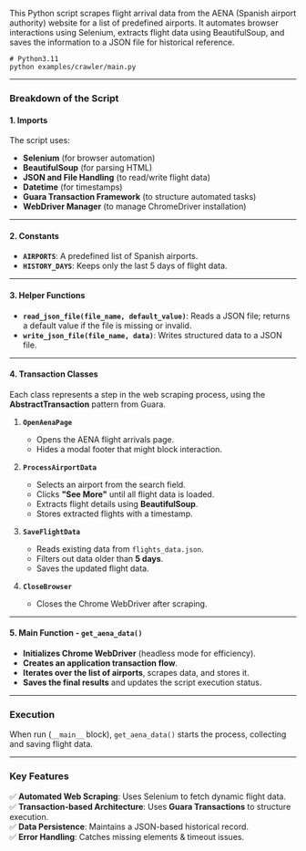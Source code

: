 This Python script scrapes flight arrival data from the AENA (Spanish airport authority) website for a list of predefined airports. It automates browser interactions using Selenium, extracts flight data using BeautifulSoup, and saves the information to a JSON file for historical reference.

```
# Python3.11
python examples/crawler/main.py
```

---

### **Breakdown of the Script**
#### **1. Imports**
The script uses:
- **Selenium** (for browser automation)
- **BeautifulSoup** (for parsing HTML)
- **JSON and File Handling** (to read/write flight data)
- **Datetime** (for timestamps)
- **Guara Transaction Framework** (to structure automated tasks)
- **WebDriver Manager** (to manage ChromeDriver installation)

---

#### **2. Constants**
- **`AIRPORTS`**: A predefined list of Spanish airports.
- **`HISTORY_DAYS`**: Keeps only the last 5 days of flight data.

---

#### **3. Helper Functions**
- **`read_json_file(file_name, default_value)`**: Reads a JSON file; returns a default value if the file is missing or invalid.
- **`write_json_file(file_name, data)`**: Writes structured data to a JSON file.

---

#### **4. Transaction Classes**
Each class represents a step in the web scraping process, using the **AbstractTransaction** pattern from Guara.

1. **`OpenAenaPage`**
   - Opens the AENA flight arrivals page.
   - Hides a modal footer that might block interaction.

2. **`ProcessAirportData`**
   - Selects an airport from the search field.
   - Clicks **"See More"** until all flight data is loaded.
   - Extracts flight details using **BeautifulSoup**.
   - Stores extracted flights with a timestamp.

3. **`SaveFlightData`**
   - Reads existing data from `flights_data.json`.
   - Filters out data older than **5 days**.
   - Saves the updated flight data.

4. **`CloseBrowser`**
   - Closes the Chrome WebDriver after scraping.

---

#### **5. Main Function - `get_aena_data()`**
- **Initializes Chrome WebDriver** (headless mode for efficiency).
- **Creates an application transaction flow**.
- **Iterates over the list of airports**, scrapes data, and stores it.
- **Saves the final results** and updates the script execution status.

---

### **Execution**
When run (`__main__` block), `get_aena_data()` starts the process, collecting and saving flight data.

---
### **Key Features**
✅ **Automated Web Scraping**: Uses Selenium to fetch dynamic flight data.  
✅ **Transaction-based Architecture**: Uses **Guara Transactions** to structure execution.  
✅ **Data Persistence**: Maintains a JSON-based historical record.  
✅ **Error Handling**: Catches missing elements & timeout issues.  
